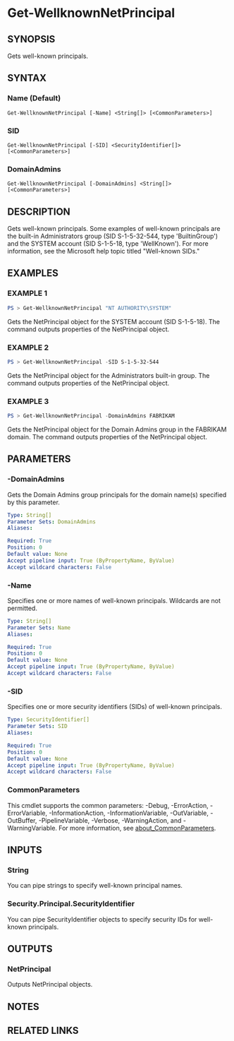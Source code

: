 ﻿---
external help file: NetAccounts-help.xml
Module Name: NetAccounts
schema: 2.0.0
---

# Get-WellknownNetPrincipal

## SYNOPSIS
Gets well-known principals.

## SYNTAX

### Name (Default)
```
Get-WellknownNetPrincipal [-Name] <String[]> [<CommonParameters>]
```

### SID
```
Get-WellknownNetPrincipal [-SID] <SecurityIdentifier[]> [<CommonParameters>]
```

### DomainAdmins
```
Get-WellknownNetPrincipal [-DomainAdmins] <String[]> [<CommonParameters>]
```

## DESCRIPTION
Gets well-known principals.
Some examples of well-known principals are the built-in Administrators group (SID S-1-5-32-544, type 'BuiltinGroup') and the SYSTEM account (SID S-1-5-18, type 'WellKnown').
For more information, see the Microsoft help topic titled "Well-known SIDs."

## EXAMPLES

### EXAMPLE 1
```powershell
PS > Get-WellknownNetPrincipal "NT AUTHORITY\SYSTEM"
```

Gets the NetPrincipal object for the SYSTEM account (SID S-1-5-18). The command outputs properties of the NetPrincipal object.

### EXAMPLE 2
```powershell
PS > Get-WellknownNetPrincipal -SID S-1-5-32-544
```

Gets the NetPrincipal object for the Administrators built-in group. The command outputs properties of the NetPrincipal object.

### EXAMPLE 3
```powershell
PS > Get-WellknownNetPrincipal -DomainAdmins FABRIKAM
```

Gets the NetPrincipal object for the Domain Admins group in the FABRIKAM domain. The command outputs properties of the NetPrincipal object.

## PARAMETERS

### -DomainAdmins
Gets the Domain Admins group principals for the domain name(s) specified by this parameter.

```yaml
Type: String[]
Parameter Sets: DomainAdmins
Aliases:

Required: True
Position: 0
Default value: None
Accept pipeline input: True (ByPropertyName, ByValue)
Accept wildcard characters: False
```

### -Name
Specifies one or more names of well-known principals.
Wildcards are not permitted.

```yaml
Type: String[]
Parameter Sets: Name
Aliases:

Required: True
Position: 0
Default value: None
Accept pipeline input: True (ByPropertyName, ByValue)
Accept wildcard characters: False
```

### -SID
Specifies one or more security identifiers (SIDs) of well-known principals.

```yaml
Type: SecurityIdentifier[]
Parameter Sets: SID
Aliases:

Required: True
Position: 0
Default value: None
Accept pipeline input: True (ByPropertyName, ByValue)
Accept wildcard characters: False
```

### CommonParameters
This cmdlet supports the common parameters: -Debug, -ErrorAction, -ErrorVariable, -InformationAction, -InformationVariable, -OutVariable, -OutBuffer, -PipelineVariable, -Verbose, -WarningAction, and -WarningVariable. For more information, see [about_CommonParameters](http://go.microsoft.com/fwlink/?LinkID=113216).

## INPUTS

### String
You can pipe strings to specify well-known principal names.

### Security.Principal.SecurityIdentifier
You can pipe SecurityIdentifier objects to specify security IDs for well-known principals.

## OUTPUTS

### NetPrincipal
Outputs NetPrincipal objects.

## NOTES

## RELATED LINKS

